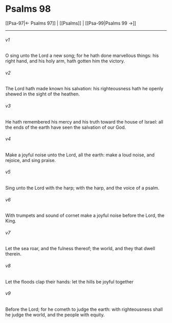 # Psalms 98

[[Psa-97|← Psalms 97]] | [[Psalms]] | [[Psa-99|Psalms 99 →]]
***

###### v1
O sing unto the Lord a new song; for he hath done marvellous things: his right hand, and his holy arm, hath gotten him the victory.
###### v2
The Lord hath made known his salvation: his righteousness hath he openly shewed in the sight of the heathen.
###### v3
He hath remembered his mercy and his truth toward the house of Israel: all the ends of the earth have seen the salvation of our God.
###### v4
Make a joyful noise unto the Lord, all the earth: make a loud noise, and rejoice, and sing praise.
###### v5
Sing unto the Lord with the harp; with the harp, and the voice of a psalm.
###### v6
With trumpets and sound of cornet make a joyful noise before the Lord, the King.
###### v7
Let the sea roar, and the fulness thereof; the world, and they that dwell therein.
###### v8
Let the floods clap their hands: let the hills be joyful together
###### v9
Before the Lord; for he cometh to judge the earth: with righteousness shall he judge the world, and the people with equity. 
